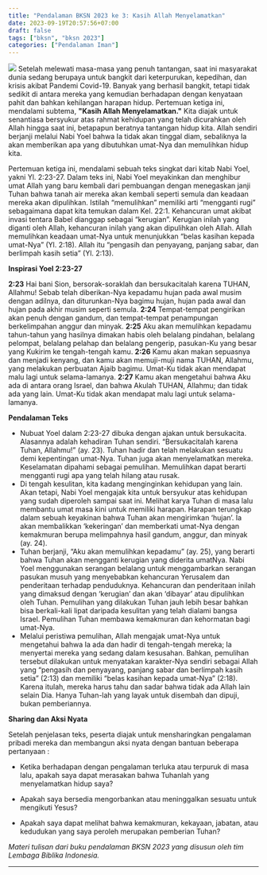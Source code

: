 ```yaml
---
title: "Pendalaman BKSN 2023 ke 3: Kasih Allah Menyelamatkan"
date: 2023-09-19T20:57:56+07:00
draft: false
tags: ["bksn", "bksn 2023"]
categories: ["Pendalaman Iman"]
---
```

 ![](/img/bksn19sep23.avif) 
 Setelah melewati masa-masa yang penuh tantangan, saat ini masyarakat dunia sedang berupaya untuk bangkit dari keterpurukan, kepedihan, dan krisis akibat Pandemi Covid-19. Banyak yang berhasil bangkit, tetapi tidak sedikit di antara mereka yang kemudian berhadapan dengan kenyataan pahit dan bahkan kehilangan harapan hidup. Pertemuan ketiga ini, mendalami subtema, **"Kasih Allah Menyelamatkan."** Kita diajak untuk senantiasa bersyukur atas rahmat kehidupan yang telah dicurahkan oleh Allah hingga saat ini, betapapun beratnya tantangan hidup kita. Allah sendiri berjanji melalui Nabi Yoel bahwa Ia tidak akan tinggal diam, sebaliknya Ia akan memberikan apa yang dibutuhkan umat-Nya dan memulihkan hidup kita.

Pertemuan ketiga ini, mendalami sebuah teks singkat dari kitab Nabi Yoel, yakni Yl. 2:23-27. Dalam teks ini, Nabi Yoel meyakinkan dan menghibur umat Allah yang baru kembali dari pembuangan dengan menegaskan janji Tuhan bahwa tanah air mereka akan kembali seperti semula dan keadaan mereka akan dipulihkan. Istilah “memulihkan” memiliki arti “mengganti rugi” sebagaimana dapat kita temukan dalam Kel. 22:1. Kehancuran umat akibat invasi tentara Babel dianggap sebagai “kerugian”. Kerugian inilah yang diganti oleh Allah, kehancuran inilah yang akan dipulihkan oleh Allah. Allah memulihkan keadaan umat-Nya untuk menunjukkan “belas kasihan kepada umat-Nya” (Yl. 2:18). Allah itu “pengasih dan penyayang, panjang sabar, dan berlimpah kasih setia” (Yl. 2:13).

**Inspirasi Yoel 2:23-27**

**2:23** Hai bani Sion, bersorak-soraklah dan bersukacitalah karena TUHAN, Allahmu! Sebab telah diberikan-Nya kepadamu hujan pada awal musim dengan adilnya, dan diturunkan-Nya bagimu hujan, hujan pada awal dan hujan pada akhir musim seperti semula. 
**2:24** Tempat-tempat pengirikan akan penuh dengan gandum, dan tempat-tempat penampungan berkelimpahan anggur dan minyak. 
**2:25** Aku akan memulihkan kepadamu tahun-tahun yang hasilnya dimakan habis oleh belalang pindahan, belalang pelompat, belalang pelahap dan belalang pengerip, pasukan-Ku yang besar yang Kukirim ke tengah-tengah kamu. 
**2:26** Kamu akan makan sepuasnya dan menjadi kenyang, dan kamu akan memuji-muji nama TUHAN, Allahmu, yang melakukan perbuatan Ajaib bagimu. Umat-Ku tidak akan mendapat malu lagi untuk selama-lamanya. 
**2:27** Kamu akan mengetahui bahwa Aku ada di antara orang Israel, dan bahwa Akulah TUHAN, Allahmu; dan tidak ada yang lain. Umat-Ku tidak akan mendapat malu lagi untuk selama-lamanya.

**Pendalaman Teks**

-   Nubuat Yoel dalam 2:23-27 dibuka dengan ajakan untuk bersukacita. Alasannya adalah kehadiran Tuhan sendiri. “Bersukacitalah karena Tuhan, Allahmu!” (ay. 23). Tuhan hadir dan telah melakukan sesuatu demi kepentingan umat-Nya. Tuhan juga akan menyelamatkan mereka. Keselamatan dipahami sebagai pemulihan. Memulihkan dapat berarti mengganti rugi apa yang telah hilang atau rusak.
-   Di tengah kesulitan, kita kadang menginginkan kehidupan yang lain. Akan tetapi, Nabi Yoel mengajak kita untuk bersyukur atas kehidupan yang sudah diperoleh sampai saat ini. Melihat karya Tuhan di masa lalu membantu umat masa kini untuk memiliki harapan. Harapan terungkap dalam sebuah keyakinan bahwa Tuhan akan mengirimkan ‘hujan’. Ia akan membalikkan ‘kekeringan’ dan memberkati umat-Nya dengan kemakmuran berupa melimpahnya hasil gandum, anggur, dan minyak (ay. 24).
-   Tuhan berjanji, “Aku akan memulihkan kepadamu” (ay. 25), yang berarti bahwa Tuhan akan mengganti kerugian yang diderita umatNya. Nabi Yoel menggunakan serangan belalang untuk menggambarkan serangan pasukan musuh yang menyebabkan kehancuran Yerusalem dan penderitaan terhadap penduduknya. Kehancuran dan penderitaan inilah yang dimaksud dengan ‘kerugian’ dan akan ‘dibayar’ atau dipulihkan oleh Tuhan. Pemulihan yang dilakukan Tuhan jauh lebih besar bahkan bisa berkali-kali lipat daripada kesulitan yang telah dialami bangsa Israel. Pemulihan Tuhan membawa kemakmuran dan kehormatan bagi umat-Nya.
-   Melalui peristiwa pemulihan, Allah mengajak umat-Nya untuk mengetahui bahwa Ia ada dan hadir di tengah-tengah mereka; Ia menyertai mereka yang sedang dalam kesusahan. Bahkan, pemulihan tersebut dilakukan untuk menyatakan karakter-Nya sendiri sebagai Allah yang “pengasih dan penyayang, panjang sabar dan berlimpah kasih setia” (2:13) dan memiliki “belas kasihan kepada umat-Nya” (2:18). Karena itulah, mereka harus tahu dan sadar bahwa tidak ada Allah lain selain Dia. Hanya Tuhan-lah yang layak untuk disembah dan dipuji, bukan pemberiannya.

**Sharing dan Aksi Nyata**

Setelah penjelasan teks, peserta diajak untuk mensharingkan pengalaman pribadi mereka dan membangun aksi nyata dengan bantuan beberapa pertanyaan :

-   Ketika berhadapan dengan pengalaman terluka atau terpuruk di masa lalu, apakah saya dapat merasakan bahwa Tuhanlah yang menyelamatkan hidup saya?

-   Apakah saya bersedia mengorbankan atau meninggalkan sesuatu untuk mengikuti Yesus?

-   Apakah saya dapat melihat bahwa kemakmuran, kekayaan, jabatan, atau kedudukan yang saya peroleh merupakan pemberian Tuhan?

*Materi tulisan dari buku pendalaman BKSN 2023 yang disusun oleh tim Lembaga Biblika Indonesia.*

------------------------------------------------------------------------